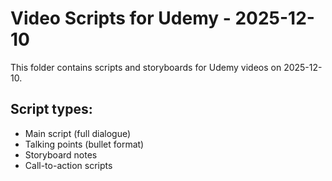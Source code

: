 # Video Scripts for Udemy - 2025-12-10

This folder contains scripts and storyboards for Udemy videos on 2025-12-10.

## Script types:
- Main script (full dialogue)
- Talking points (bullet format)
- Storyboard notes
- Call-to-action scripts
